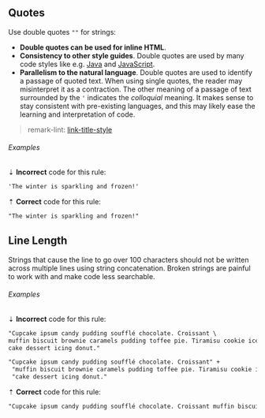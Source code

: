 ## Quotes

Use double quotes `""` for strings:

- **Double quotes can be used for inline HTML**.
- **Consistency to other style guides**. Double quotes are used by many code styles like e.g. [Java][styleguide-java-ghio] and [JavaScript][styleguide-javascript-ghio].
- **Parallelism to the natural language**. Double quotes are used to identify a passage of quoted text. When using single quotes, the reader may misinterpret it as a contraction. The other meaning of a passage of text surrounded by the `'` indicates the *colloquial* meaning. It makes sense to stay consistent with pre-existing languages, and this may likely ease the learning and interpretation of code.

> remark-lint: [link-title-style][remark-lint-link-title-style]

###### Examples

⇣ **Incorrect** code for this rule:

```markdown
'The winter is sparkling and frozen!'
```

⇡ **Correct** code for this rule:

```markdown
"The winter is sparkling and frozen!"
```

## Line Length

Strings that cause the line to go over 100 characters should not be written across multiple lines using string concatenation. Broken strings are painful to work with and make code less searchable.

###### Examples

⇣ **Incorrect** code for this rule:

```markdown
"Cupcake ipsum candy pudding soufflé chocolate. Croissant \
muffin biscuit brownie caramels pudding toffee pie. Tiramisu cookie ice cream \
cake dessert icing donut."
```

```markdown
"Cupcake ipsum candy pudding soufflé chocolate. Croissant" +
 "muffin biscuit brownie caramels pudding toffee pie. Tiramisu cookie ice cream " +
 "cake dessert icing donut."
```

⇡ **Correct** code for this rule:

```markdown
"Cupcake ipsum candy pudding soufflé chocolate. Croissant muffin biscuit brownie caramels pudding toffee pie. Tiramisu cookie ice cream cake dessert icing donut."
```

[remark-lint-link-title-style]: https://github.com/remarkjs/remark-lint/tree/main/packages/remark-lint-link-title-style
[styleguide-java-ghio]: https://arcticicestudio.github.io/styleguide-java
[styleguide-javascript-ghio]: https://arcticicestudio.github.io/styleguide-javascript
